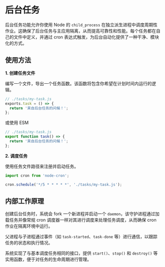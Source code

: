 # 后台任务

后台任务功能允许你使用 Node 的 `child_process` 在独立派生进程中调度周期性作业。这确保了后台任务与主应用隔离，从而提高可靠性和性能。每个任务都在自己的文件中定义，并通过 cron 表达式触发，为后台自动化提供了一种干净、模块化的方式。

## 使用方法

**1. 创建任务文件**

编写一个文件，导出一个任务函数。该函数将包含你希望在计划时间内运行的逻辑。
```js
// ./tasks/my-task.js
exports.task = () => {
  return '来自后台任务的问候！';
};
```
或使用 ESM
```js
// ./tasks/my-task.js
export function task() => {
  return '来自后台任务的问候！';
};
```
**2. 调度任务**

使用任务文件路径来注册并启动任务。
```js
import cron from 'node-cron';

cron.schedule('*/5 * * * * *', './tasks/my-task.js');
```
## 内部工作原理

创建后台任务时，系统会 fork 一个新进程并启动一个 `daemon`，该守护进程通过加载任务并像常规 cron 调度器一样对其进行调度来处理任务调度，从而确保 cron 作业在隔离环境中运行。

父进程与子进程通过事件（如 `task-started`、`task-done` 等）进行通信，以跟踪任务的状态和执行情况。

系统实现了与基本调度任务相同的接口，提供 `start()`、`stop()` 和 `destroy()` 等实用函数，便于对任务的生命周期进行管理。